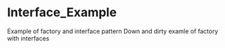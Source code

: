 Interface_Example
=================

Example of factory and interface pattern
Down and dirty examle of factory with interfaces

